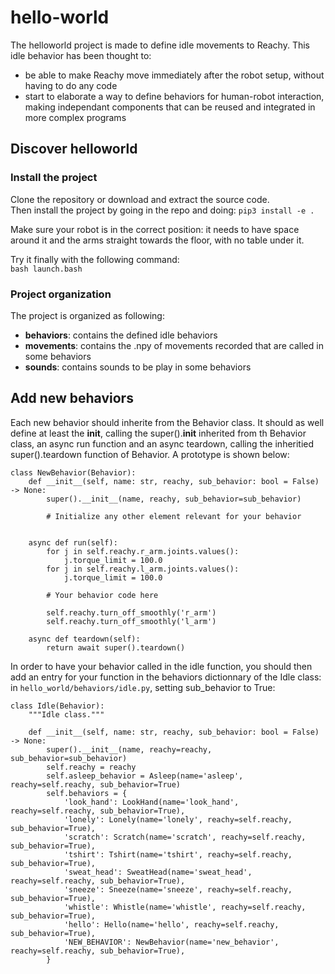 # hello-world

The helloworld project is made to define idle movements to Reachy.
This idle behavior has been thought to:
* be able to make Reachy move immediately after the robot setup, without having to do any code
* start to elaborate a way to define behaviors for human-robot interaction, making independant components that can be reused and integrated in more complex programs

## Discover helloworld

### Install the project

Clone the repository or download and extract the source code.  
Then install the project by going in the repo and doing: `pip3 install -e .`  

Make sure your robot is in the correct position: it needs to have space around it and the arms straight towards the floor, with no table under it.

Try it finally with the following command:  
`bash launch.bash`

### Project organization

The project is organized as following:
* **behaviors**: contains the defined idle behaviors
* **movements**: contains the .npy of movements recorded that are called in some behaviors
* **sounds**: contains sounds to be play in some behaviors

## Add new behaviors

Each new behavior should inherite from the Behavior class. 
It should as well define at least the __init__, calling the super().__init__ inherited from th Behavior class, an async run function and an async teardown, calling the inheritied super().teardown function of Behavior.
A prototype is shown below:

```
class NewBehavior(Behavior):
    def __init__(self, name: str, reachy, sub_behavior: bool = False) -> None:
        super().__init__(name, reachy, sub_behavior=sub_behavior)

        # Initialize any other element relevant for your behavior


    async def run(self):
        for j in self.reachy.r_arm.joints.values():
            j.torque_limit = 100.0
        for j in self.reachy.l_arm.joints.values():
            j.torque_limit = 100.0

        # Your behavior code here

        self.reachy.turn_off_smoothly('r_arm')
        self.reachy.turn_off_smoothly('l_arm')

    async def teardown(self):
        return await super().teardown()
```

In order to have your behavior called in the idle function, you should then add an entry for your function in the behaviors dictionnary of the Idle class:
in `hello_world/behaviors/idle.py`, setting sub_behavior to True:  
```
class Idle(Behavior):
    """Idle class."""

    def __init__(self, name: str, reachy, sub_behavior: bool = False) -> None:
        super().__init__(name, reachy=reachy, sub_behavior=sub_behavior)
        self.reachy = reachy
        self.asleep_behavior = Asleep(name='asleep', reachy=self.reachy, sub_behavior=True)
        self.behaviors = {
            'look_hand': LookHand(name='look_hand', reachy=self.reachy, sub_behavior=True),
            'lonely': Lonely(name='lonely', reachy=self.reachy, sub_behavior=True),
            'scratch': Scratch(name='scratch', reachy=self.reachy, sub_behavior=True),
            'tshirt': Tshirt(name='tshirt', reachy=self.reachy, sub_behavior=True),
            'sweat_head': SweatHead(name='sweat_head', reachy=self.reachy, sub_behavior=True),
            'sneeze': Sneeze(name='sneeze', reachy=self.reachy, sub_behavior=True),
            'whistle': Whistle(name='whistle', reachy=self.reachy, sub_behavior=True),
            'hello': Hello(name='hello', reachy=self.reachy, sub_behavior=True),
            'NEW_BEHAVIOR': NewBehavior(name='new_behavior', reachy=self.reachy, sub_behavior=True),
        }
```